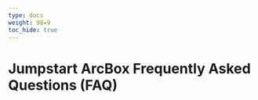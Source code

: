 ```yaml
---
type: docs
weight: 98=9
toc_hide: true
---
```


# Jumpstart ArcBox Frequently Asked Questions (FAQ)
